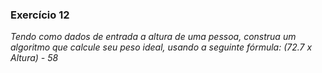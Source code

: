 ### Exercício 12
*Tendo como dados de entrada a altura de uma pessoa, construa um algoritmo que calcule seu peso ideal, usando a seguinte fórmula: (72.7 x Altura) - 58*